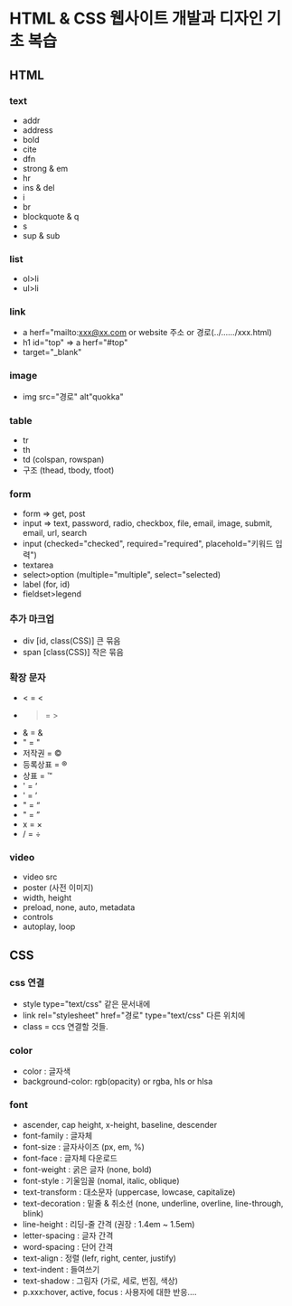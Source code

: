 # HTML & CSS 웹사이트 개발과 디자인 기초 복습

## HTML

### text
- addr
- address
- bold
- cite
- dfn
- strong & em
- hr
- ins & del
- i
- br
- blockquote & q
- s
- sup & sub

### list
- ol>li
- ul>li

### link
- a herf="mailto:xxx@xx.com or website 주소 or 경로(../....../xxx.html)
- h1 id="top" => a herf="#top"
- target="_blank"

### image
- img src="경로" alt"quokka"

### table
- tr
- th
- td (colspan, rowspan)
- 구조 (thead, tbody, tfoot)

### form
- form => get, post
- input => text, password, radio, checkbox, file, email, image, submit, email, url, search
- input (checked="checked", required="required", placehold="키워드 입력")
- textarea
- select>option (multiple="multiple", select="selected)
- label (for, id)
- fieldset>legend

### 추가 마크업
- div [id, class(CSS)] 큰 묶음
- span [class(CSS)] 작은 묶음

### 확장 문자
- < = &lt;
- > = &gt;
- & = &amp;
- " = &quot;
- 저작권 = &copy;
- 등록상표 = &reg;
- 상표 = &trade;
- ' = &lsquo;
- ' = &rsquo;
- " = &ldquo;
- " = &rdquo;
- x = &times;
- / = &divide;

### video
- video src
- poster (사전 이미지)
- width, height
- preload, none, auto, metadata
- controls
- autoplay, loop

## CSS

### css 연결
- style type="text/css" 같은 문서내에
- link rel="stylesheet" href="경로" type="text/css" 다른 위치에
- class = ccs 연결할 것들.

### color
- color : 글자색
- background-color: rgb(opacity) or rgba, hls or hlsa

### font
- ascender, cap height, x-height, baseline, descender
- font-family : 글자체
- font-size : 글자사이즈 (px, em, %)
- font-face : 글자체 다운로드
- font-weight : 굵은 글자 (none, bold)
- font-style : 기울임꼴 (nomal, italic, oblique)
- text-transform : 대소문자 (uppercase, lowcase, capitalize)
- text-decoration : 밑줄 & 취소선 (none, underline, overline, line-through, blink)
- line-height : 리딩-줄 간격 (권장 : 1.4em ~ 1.5em)
- letter-spacing : 글자 간격
- word-spacing : 단어 간격
- text-align : 정렬 (lefr, right, center, justify)
- text-indent : 들여쓰기
- text-shadow : 그림자 (가로, 세로, 번짐, 색상)
- p.xxx:hover, active, focus : 사용자에 대한 반응....